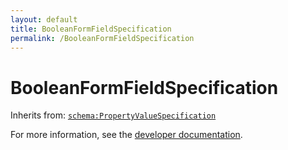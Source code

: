 ```yaml
---
layout: default
title: BooleanFormFieldSpecification
permalink: /BooleanFormFieldSpecification
---
```


# BooleanFormFieldSpecification


Inherits from: [`schema:PropertyValueSpecification`](https://schema.org/PropertyValueSpecification)

For more information, see the [developer documentation](https://developer.openactive.io/data-model/types/).
